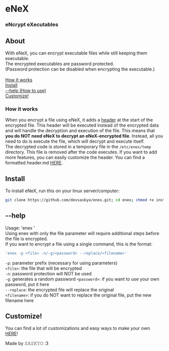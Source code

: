 # eNeX
### eNcrypt eXecutables
## About
With eNeX, you can encrypt executable files while still keeping them executable.
<br>
The encrypted executables are password protected.
<br>
(Password protection can be disabled when encrypting the executable.)
<br>
<br>
[How it works](#how-it-works)
<br>
[Install](#install)
<br>
[--help (How to use)](#--help)
<br>
[Customize!](#customize!)
<br>

### How it works
When you encrypt a file using eNeX, it adds a [header](resources/header.md) at the start of the encrypted file. This header will be executed instead of the encrypted data and will handle the decryption and execution of the file. This means that **you do NOT need eNeX to decrypt an eNeX-encrypted file**. Instead, all you need to do is execute the file, which will decrypt and execute itself.
<br>
The decrypted code is stored in a temporary file in the `/etc/enex/temp` directory. This file is removed after the code executes. If you want to add more features, you can easily customize the header. You can find a formatted header.md [HERE](DOCS/formatted-header.md).

## Install
To install eNeX, run this on your linux server/computer:
<br>
```bash
git clone https://github.com/devsaskyo/enex.git; cd enex; chmod +x installer.sh; sudo ./installer.sh
```

## --help
Usage: 'enex <file>'<br>
Using enex with only the file parameter will require additional steps before the file is encrypted.
<br>If you want to encrypt a file using a single command, this is the format:<br>
```bash
'enex -p <file> -n/-g/<password> --replace/<filename>'
```
`-p`: parameter prefix (necessary for using parameters)<br>
`<file>`: the file that will be encrypted<br>
`-n`: password protection will NOT be used<br>
`-g`: generates a random password
`<password>`: if you want to use your own password, put it here<br>
`--replace`: the encrypted file will replace the original<br>
`<filename>`: if you do NOT want to replace the original file, put the new filename here

## Customize!
You can find a lot of customizations and easy ways to make your own [HERE](DOCS/CUSTOMIZE.md)!

Made by 𝚂𝙰𝚂𝙺𝚈𝙾 :3
